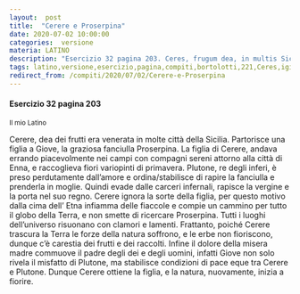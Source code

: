 ```yaml
---
layout:  post
title:  "Cerere e Proserpina"
date: 2020-07-02 10:00:00
categories:  versione
materia: LATINO
description: "Esercizio 32 pagina 203. Ceres, frugum dea, in multis Siciliae urbibus colebatur. iovi filiam gignit, venustam puellam Proserpinam"
tags: latino,versione,esercizio,pagina,compiti,bortolotti,221,Ceres,igitur,natam,reperit rursusque,natura,florere,incipit.
redirect_from: /compiti/2020/07/02/Cerere-e-Proserpina
---
```

#### Esercizio 32 pagina 203
<sub> Il mio Latino </sub>

Cerere, dea dei frutti era venerata in molte città della Sicilia. Partorisce una figlia a Giove, la graziosa fanciulla Proserpina. La figlia di Cerere, andava errando piacevolmente nei campi con  compagni sereni attorno alla città di Enna, e raccoglieva  fiori variopinti di primavera. Plutone, re degli inferi, è  preso perdutamente dall’amore e ordina/stabilisce di rapire la fanciulla e prenderla in moglie. Quindi evade  dalle carceri infernali, rapisce la vergine e la porta nel suo regno. Cerere ignora la sorte della figlia, per questo motivo dalla cima dell’ Etna infiamma delle fiaccole e compie un cammino per tutto il globo della Terra, e non smette di ricercare Proserpina. Tutti i luoghi dell’universo risuonano con clamori e lamenti. Frattanto, poiché Cerere trascura la Terra le forze della natura soffrono, e le erbe non fioriscono,  dunque c’è carestia dei frutti e dei raccolti. Infine il dolore della misera madre commuove il padre degli dei e degli uomini, infatti Giove non solo rivela il misfatto di  Plutone, ma stabilisce condizioni di pace eque tra Cerere e Plutone. Dunque Cerere ottiene la figlia, e la natura, nuovamente, inizia a fiorire.
